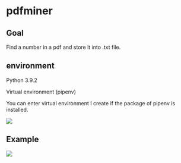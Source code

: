 # pdfminer

## Goal

Find a number in a pdf and store it into .txt file.

## environment

Python 3.9.2

Virtual environment (pipenv)

You can enter virtual environment I create if the package of pipenv is installed.

![](https://i.imgur.com/0S93jn3.png)

## Example

![](https://i.imgur.com/b6unEuV.png)